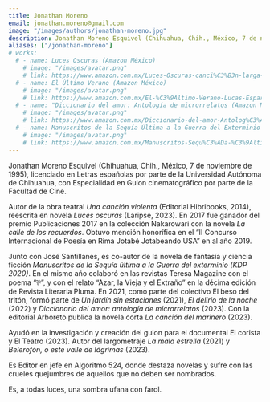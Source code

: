 ```yaml
---
title: Jonathan Moreno
email: jonathan.moreno@gmail.com
image: "/images/authors/jonathan-moreno.jpg"
description: Jonathan Moreno Esquivel (Chihuahua, Chih., México, 7 de noviembre de 1995), licenciado en Letras españolas por parte de la Universidad Autónoma de Chihuahua, con Especialidad en Guion cinematográfico por parte de la Facultad de Cine.
aliases: ["/jonathan-moreno"]
# works:
  # - name: Luces Oscuras (Amazon México)
    # image: "/images/avatar.png"
    # link: https://www.amazon.com.mx/Luces-Oscuras-canci%C3%B3n-larga-Spanish/dp/6078244647?refinements=p_27%3AJonathan%20Moreno%20Esquivel&text=Jonathan%20Moreno%20Esquivel&ufe=app_do%3Aamzn1.fos.de93fa6a-174c-4df7-be7c-5bc8e9c5a71b
  # - name: El Último Verano (Amazon México)
    # image: "/images/avatar.png"
    # link: https://www.amazon.com.mx/El-%C3%9Altimo-Verano-Lucas-Esparza-ebook/dp/B0CTHQQ6FW?refinements=p_27%3AJonathan%20Moreno%20Esquivel&text=Jonathan%20Moreno%20Esquivel
  # - name: "Diccionario del amor: Antología de microrrelatos (Amazon México)"
    # image: "/images/avatar.png"
    # link: https://www.amazon.com.mx/Diccionario-del-amor-Antolog%C3%ADa-microrrelatos-ebook/dp/B0CSKCL3YP?refinements=p_27%3AJonathan%20Moreno%20Esquivel&text=Jonathan%20Moreno%20Esquivel
  # - name: Manuscritos de la Sequía Última a la Guerra del Exterminio (Amazon México)
    # image: "/images/avatar.png"
    # link: https://www.amazon.com.mx/Manuscritos-Sequ%C3%ADa-%C3%9Altima-Guerra-Exterminio/dp/B08KH3S64K?refinements=p_27%3AJonathan%20Moreno%20Esquivel&text=Jonathan%20Moreno%20Esquivel&ufe=app_do%3Aamzn1.fos.de93fa6a-174c-4df7-be7c-5bc8e9c5a71b
---
```


Jonathan Moreno Esquivel (Chihuahua, Chih., México, 7 de noviembre de 1995), licenciado en Letras españolas por parte de la Universidad Autónoma de Chihuahua, con Especialidad en Guion cinematográfico por parte de la Facultad de Cine.

Autor de la obra teatral *Una canción violenta* (Editorial Hibribooks, 2014), reescrita en novela *Luces oscuras* (Laripse, 2023). En 2017 fue ganador del premio Publicaciones 2017 en la colección Nakarowari con la novela *La calle de los recuerdos*. Obtuvo mención honorífica en el “II Concurso Internacional de Poesía en Rima Jotabé Jotabeando USA” en al año 2019.

Junto con José Santillanes, es co-autor de la novela de fantasía y ciencia ficción *Manuscritos de la Sequía última a la Guerra del exterminio (KDP 2020)*. En el mismo año colaboró en las revistas Teresa Magazine con el poema “⅌”, y con el relato “Azar, la Vieja y el Extraño” en la décima edición de Revista Literaria Pluma. En 2021, como parte del colectivo El beso del tritón, formó parte de *Un jardín sin estaciones* (2021), *El delirio de la noche* (2022) y *Diccionario del amor: antología de microrrelatos* (2023). Con la editorial Arboreto publica la novela corta *La canción del marinero* (2023).

Ayudó en la investigación y creación del guion para el documental El corista y El Teatro (2023). Autor del largometraje *La mala estrella* (2021) y *Belerofón, o este valle de lágrimas* (2023).

Es Editor en jefe en Algoritmo 524, donde destaza novelas y sufre con las crueles quejumbres de aquellos que no deben ser nombrados.

Es, a todas luces, una sombra ufana con farol.
